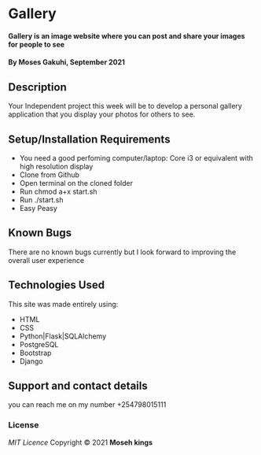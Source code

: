 # Gallery

#### Gallery is an image website where you can post and share your images for people to see 

#### By **Moses Gakuhi, September 2021**

## Description

Your Independent project this week will be to develop a personal gallery application that you display your photos for others to see.

## Setup/Installation Requirements

- You need a good perfoming computer/laptop: Core i3 or equivalent with high resolution display
- Clone from Github
- Open terminal on the cloned folder
- Run chmod a+x start.sh
- Run ./start.sh
- Easy Peasy


## Known Bugs

There are no known bugs currently but I look forward to improving the overall user experience

## Technologies Used

This site was made entirely using:

- HTML
- CSS
- Python|Flask|SQLAlchemy
- PostgreSQL
- Bootstrap
- Django

## Support and contact details
you can reach me on my number +254798015111


### License

_MIT Licence_
Copyright &copy; 2021 **Moseh kings**